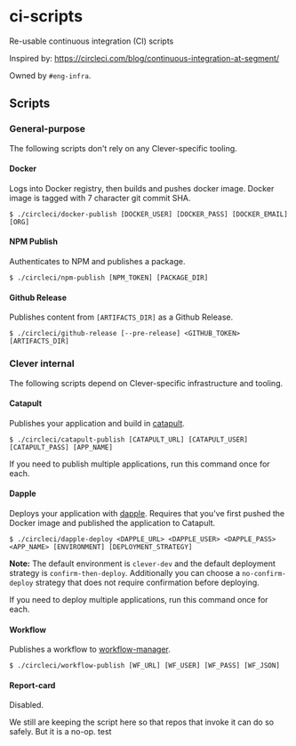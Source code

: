 # ci-scripts

Re-usable continuous integration (CI) scripts

Inspired by: https://circleci.com/blog/continuous-integration-at-segment/

Owned by `#eng-infra`.

## Scripts

### General-purpose

The following scripts don't rely on any Clever-specific tooling.

#### Docker

Logs into Docker registry, then builds and pushes docker image.
Docker image is tagged with 7 character git commit SHA.

```
$ ./circleci/docker-publish [DOCKER_USER] [DOCKER_PASS] [DOCKER_EMAIL] [ORG]
```

#### NPM Publish

Authenticates to NPM and publishes a package.

```
$ ./circleci/npm-publish [NPM_TOKEN] [PACKAGE_DIR]
```

#### Github Release

Publishes content from `[ARTIFACTS_DIR]` as a Github Release.

```
$ ./circleci/github-release [--pre-release] <GITHUB_TOKEN> [ARTIFACTS_DIR]
```

### Clever internal

The following scripts depend on Clever-specific infrastructure and tooling.

#### Catapult

Publishes your application and build in [catapult](https://github.com/clever/catapult).

```
$ ./circleci/catapult-publish [CATAPULT_URL] [CATAPULT_USER] [CATAPULT_PASS] [APP_NAME]
```

If you need to publish multiple applications, run this command once for each.

#### Dapple

Deploys your application with [dapple](https://github.com/clever/dapple).
Requires that you've first pushed the Docker image and published the application to Catapult.

```
$ ./circleci/dapple-deploy <DAPPLE_URL> <DAPPLE_USER> <DAPPLE_PASS> <APP_NAME> [ENVIRONMENT] [DEPLOYMENT_STRATEGY]
```
**Note:** The default environment is `clever-dev` and the default deployment strategy is `confirm-then-deploy`.
Additionally you can choose a `no-confirm-deploy` strategy that does not require confirmation before deploying.


If you need to deploy multiple applications, run this command once for each.

#### Workflow

Publishes a workflow to [workflow-manager](https://github.com/clever/workflow-manager).

```
$ ./circleci/workflow-publish [WF_URL] [WF_USER] [WF_PASS] [WF_JSON]
```

#### Report-card

Disabled.

We still are keeping the script here so that repos that invoke it can do so safely.
But it is a no-op.
test
